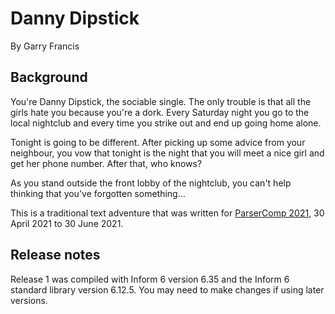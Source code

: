 # Danny Dipstick

By Garry Francis

## Background

You're Danny Dipstick, the sociable single. The only trouble is that all the girls hate you because you're a dork. Every Saturday night you go to the local nightclub and every time you strike out and end up going home alone.

Tonight is going to be different. After picking up some advice from your neighbour, you vow that tonight is the night that you will meet a nice girl and get her phone number. After that, who knows?

As you stand outside the front lobby of the nightclub, you can't help thinking that you've forgotten something...

This is a traditional text adventure that was written for [ParserComp 2021](https://itch.io/jam/parsercomp-2021), 30 April 2021 to 30 June 2021.

## Release notes

Release 1 was compiled with Inform 6 version 6.35 and the Inform 6 standard library version 6.12.5. You may need to make changes if using later versions.
